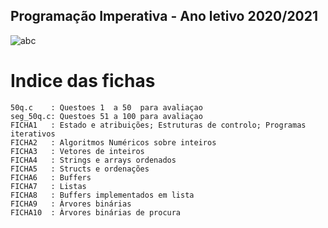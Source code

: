 ## Programação Imperativa - Ano letivo 2020/2021
![abc](https://user-images.githubusercontent.com/61991247/109983632-ecb6c000-7cfa-11eb-86ba-73eb18b4a0d7.png)
# Indice das fichas
```
50q.c    : Questoes 1  a 50  para avaliaçao  
seg_50q.c: Questoes 51 a 100 para avaliaçao
FICHA1   : Estado e atribuições; Estruturas de controlo; Programas iterativos
FICHA2   : Algoritmos Numéricos sobre inteiros
FICHA3   : Vetores de inteiros
FICHA4   : Strings e arrays ordenados
FICHA5   : Structs e ordenações
FICHA6   : Buffers
FICHA7   : Listas
FICHA8   : Buffers implementados em lista
FICHA9   : Àrvores binárias
FICHA10  : Àrvores binárias de procura

```
